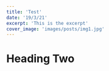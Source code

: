 ```yaml
---
title: 'Test'
date: '19/3/21'
excerpt: 'This is the excerpt'
cover_image: 'images/posts/img1.jpg'
---
```


# Heading Two
